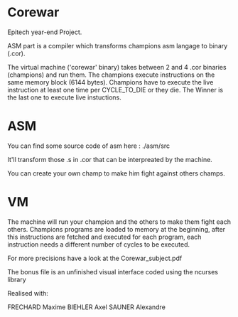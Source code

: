 # Corewar

Epitech year-end Project.

ASM part is a compiler which transforms champions asm langage to binary (.cor).

The virtual machine ('corewar' binary) takes between 2 and 4 .cor binaries (champions) and run them.
The champions execute instructions on the same memory block (6144 bytes).
Champions have to execute the live instruction at least one time per CYCLE_TO_DIE or they die.
The Winner is the last one to execute live instuctions.

# ASM

You can find some source code of asm here : ./asm/src

It'll transform those .s in .cor that can be interpreated by the machine.

You can create your own champ to make him fight against others champs.

# VM

The machine will run your champion and the others to make them fight each others.
Champions programs are loaded to memory at the beginning, after this instructions are fetched and executed for each program, each instruction needs a different number of cycles to be executed.

For more precisions have a look at the Corewar_subject.pdf

The bonus file is an unfinished visual interface coded using the ncurses library

Realised with:

FRECHARD Maxime
BIEHLER Axel
SAUNER Alexandre

